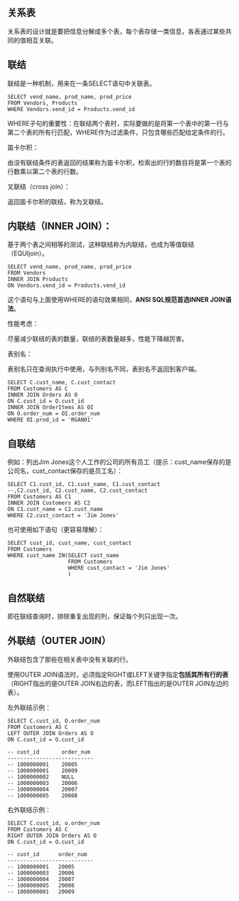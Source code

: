 ## 关系表

关系表的设计就是要把信息分解成多个表，每个表存储一类信息，各表通过某些共同的值相互关联。

## 联结

联结是一种机制，用来在一条SELECT语句中关联表。

```
SELECT vend_name, prod_name, prod_price
FROM Vendors, Products
WHERE Vendors.vend_id = Products.vend_id
```

WHERE子句的重要性：在联结两个表时，实际要做的是将第一个表中的第一行与第二个表的所有行匹配，WHERE作为过滤条件，只包含哪些匹配给定条件的行。

笛卡尔积：

由没有联结条件的表返回的结果称为笛卡尔积，检索出的行的数目将是第一个表的行数乘以第二个表的行数。

叉联结（cross join）：

返回笛卡尔积的联结，称为叉联结。

## 内联结（INNER JOIN）：

基于两个表之间相等的测试，这种联结称为内联结，也成为等值联结（EQUIjoin）。

```
SELECT vend_name, prod_name, prod_price
FROM Vendors
INNER JOIN Products
ON Vendors.vend_id = Products.vend_id
```

这个语句与上面使用WHERE的语句效果相同，**ANSI SQL规范首选INNER JOIN语法**。

性能考虑：

尽量减少联结的表的数量，联结的表数量越多，性能下降越厉害。

表别名：

表别名只在查询执行中使用，与列别名不同，表别名不返回到客户端。

```
SELECT C.cust_name, C.cust_contact
FROM Customers AS C
INNER JOIN Orders AS O
ON C.cust_id = O.cust_id
INNER JOIN OrderItems AS OI
ON O.order_num = OI.order_num
WHERE OI.prod_id = 'RGAN01'
```

## 自联结

例如：列出Jim Jones这个人工作的公司的所有员工（提示：cust\_name保存的是公司名，cust\_contact保存的是员工名）：

```
SELECT C1.cust_id, C1.cust_name, C1.cust_contact
--,C2.cust_id, C2.cust_name, C2.cust_contact
FROM Customers AS C1
INNER JOIN Customers AS C2
ON C1.cust_name = C2.cust_name
WHERE C2.cust_contact = 'Jim Jones'
```

也可使用如下语句（更容易理解）：

```
SELECT cust_id, cust_name, cust_contact
FROM Customers
WHERE cust_name IN(SELECT cust_name
                   FROM Customers
                   WHERE cust_contact = 'Jim Jones'
                   )
```

## 自然联结

即在联结查询时，排除重复出现的列，保证每个列只出现一次。

## 外联结（OUTER JOIN）

外联结包含了那些在相关表中没有关联的行。

使用OUTER JOIN语法时，必须指定RIGHT或LEFT关键字指定**包括其所有行的表**（RIGHT指出的是OUTER JOIN右边的表，而LEFT指出的是OUTER JOIN左边的表）。

左外联结示例：

```
SELECT C.cust_id, O.order_num
FROM Customers AS C
LEFT OUTER JOIN Orders AS O
ON C.cust_id = O.cust_id

-- cust_id       order_num
---------------------------
-- 1000000001    20005
-- 1000000001    20009
-- 1000000002    NULL
-- 1000000003    20006
-- 1000000004    20007
-- 1000000005    20008
```

右外联结示例：

```
SELECT C.cust_id, o.order_num
FROM Customers AS C
RIGHT OUTER JOIN Orders AS O
ON C.cust_id = O.cust_id

-- cust_id		order_num
---------------------------
-- 1000000001	20005
-- 1000000003	20006
-- 1000000004	20007
-- 1000000005	20008
-- 1000000001	20009
```



